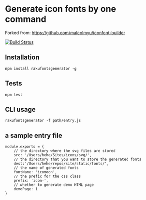 # Generate icon fonts by one command

Forked from: https://github.com/malcolmyu/iconfont-builder

[![Build Status](https://travis-ci.org/lumixraku/fontsgenerator.svg?branch=master)](https://travis-ci.org/lumixraku/fontsgenerator)


## Installation
```
npm install rakufontsgenerator -g
```

## Tests

```
npm test
```

## CLI usage
```
rakufontsgenerator -f path/entry.js
```


## a sample entry file
```
module.exports = {
    // the directory where the svg files are stored
    src: '/Users/hehe/Sites/icons/svg/',
    // the directory that you want to store the generated fonts
    dest:'/Users/hehe/repos/site/static/fonts/',
    // the name of generated fonts
    fontName: 'icomoon',
    // the prefix for the css class
    prefix: 'icon-',
    // whether to generate demo HTML page
    demoPage: 1
}

```
